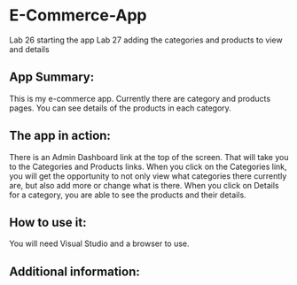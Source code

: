 # E-Commerce-App
Lab 26 starting the app
Lab 27 adding the categories and products to view and details


##   App Summary:
This is my e-commerce app.  Currently there are category and products pages.  You can see details of the products in each category.
##  The app in action:
There is an Admin Dashboard link at the top of the screen.  That will take you to the Categories and Products links.  When you click on the Categories link, you will get the opportunity to not only view what categories there currently are, but also add more or change what is there.  When you click on Details for a category, you are able to see  the products and their details.

##  How to use it:

You will need Visual Studio and a browser to use.

##  Additional information:
